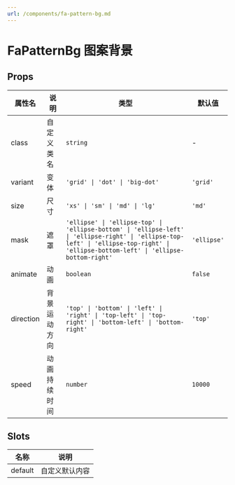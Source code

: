 ```yaml
---
url: /components/fa-pattern-bg.md
---
```

# FaPatternBg 图案背景 &#x20;

## Props

| 属性名    | 说明         | 类型                                                                                                                                                                                  | 默认值      |
| --------- | ------------ | ------------------------------------------------------------------------------------------------------------------------------------------------------------------------------------- | ----------- |
| class     | 自定义类名   | `string`                                                                                                                                                                              | -           |
| variant   | 变体         | `'grid' \| 'dot' \| 'big-dot'`                                                                                                                                                        | `'grid'`    |
| size      | 尺寸         | `'xs' \| 'sm' \| 'md' \| 'lg'`                                                                                                                                                        | `'md'`      |
| mask      | 遮罩         | `'ellipse' \| 'ellipse-top' \| 'ellipse-bottom' \| 'ellipse-left' \| 'ellipse-right' \| 'ellipse-top-left' \| 'ellipse-top-right' \| 'ellipse-bottom-left' \| 'ellipse-bottom-right'` | `'ellipse'` |
| animate   | 动画         | `boolean`                                                                                                                                                                             | `false`     |
| direction | 背景运动方向 | `'top' \| 'bottom' \| 'left' \| 'right' \| 'top-left' \| 'top-right' \| 'bottom-left' \| 'bottom-right'`                                                                              | `'top'`     |
| speed     | 动画持续时间 | `number`                                                                                                                                                                              | `10000`     |

## Slots

| 名称    | 说明           |
| ------- | -------------- |
| default | 自定义默认内容 |
